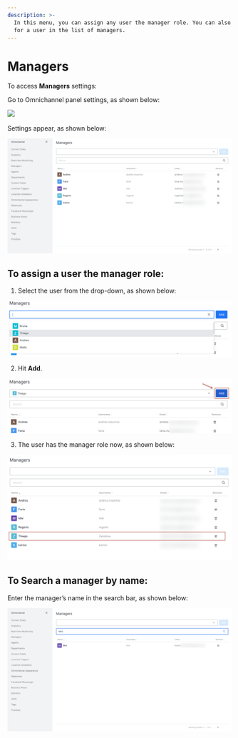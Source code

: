 ```yaml
---
description: >-
  In this menu, you can assign any user the manager role. You can also search
  for a user in the list of managers.
---
```


# Managers

To access **Managers** settings:

Go to Omnichannel panel settings, as shown below:

![](../../../.gitbook/assets/0%20%286%29.png)

Settings appear, as shown below:

![](../../../.gitbook/assets/image%20%2825%29.png)

## **To assign a user the manager role:**

1. Select the user from the drop-down, as shown below:

![](../../../.gitbook/assets/2%20%285%29.png)

2. Hit **Add**.

![](../../../.gitbook/assets/image%20%2826%29.png)

3. The user has the manager role now, as shown below:

![](../../../.gitbook/assets/image%20%2824%29.png)

## **To Search a manager by name:**

Enter the manager’s name in the search bar, as shown below:

![](../../../.gitbook/assets/image%20%2827%29.png)

